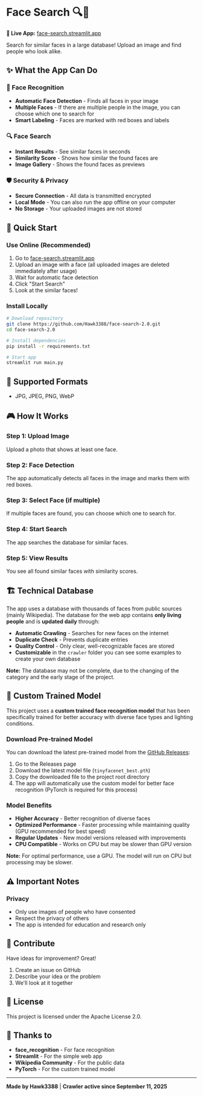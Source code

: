 # Face Search 🔍👤

**🚀 Live App:** [face-search.streamlit.app](https://face-search.streamlit.app)

Search for similar faces in a large database! Upload an image and find people who look alike.

## ✨ What the App Can Do

### 🎯 Face Recognition

- **Automatic Face Detection** - Finds all faces in your image
- **Multiple Faces** - If there are multiple people in the image, you can choose which one to search for
- **Smart Labeling** - Faces are marked with red boxes and labels

### 🔍 Face Search

- **Instant Results** - See similar faces in seconds
- **Similarity Score** - Shows how similar the found faces are
- **Image Gallery** - Shows the found faces as previews

### 🛡️ Security & Privacy

- **Secure Connection** - All data is transmitted encrypted
- **Local Mode** - You can also run the app offline on your computer
- **No Storage** - Your uploaded images are not stored

## 🚀 Quick Start

### Use Online (Recommended)

1. Go to [face-search.streamlit.app](https://face-search.streamlit.app)
2. Upload an image with a face (all uploaded images are deleted immediately after usage)
3. Wait for automatic face detection
4. Click "Start Search"
5. Look at the similar faces!

### Install Locally

```bash
# Download repository
git clone https://github.com/Hawk3388/face-search-2.0.git
cd face-search-2.0

# Install dependencies
pip install -r requirements.txt

# Start app
streamlit run main.py
```

## 📸 Supported Formats

- JPG, JPEG, PNG, WebP

## 🎮 How It Works

### Step 1: Upload Image

Upload a photo that shows at least one face.

### Step 2: Face Detection

The app automatically detects all faces in the image and marks them with red boxes.

### Step 3: Select Face (if multiple)

If multiple faces are found, you can choose which one to search for.

### Step 4: Start Search

The app searches the database for similar faces.

### Step 5: View Results

You see all found similar faces with similarity scores.

## 🏗️ Technical Database

The app uses a database with thousands of faces from public sources (mainly Wikipedia). The database for the web app contains **only living people** and is **updated daily** through:

- **Automatic Crawling** - Searches for new faces on the internet
- **Duplicate Check** - Prevents duplicate entries
- **Quality Control** - Only clear, well-recognizable faces are stored
- **Customizable** in the `crawler` folder you can see some examples to create your own database

**Note:** The database may not be complete, due to the changing of the category and the early stage of the project.

## 🤖 Custom Trained Model

This project uses a **custom trained face recognition model** that has been specifically trained for better accuracy with diverse face types and lighting conditions.

### Download Pre-trained Model

You can download the latest pre-trained model from the [GitHub Releases](https://github.com/Hawk3388/face-search-2.0/releases):

1. Go to the Releases page
2. Download the latest model file (`tinyfacenet_best.pth`)
3. Copy the downloaded file to the project root directory
4. The app will automatically use the custom model for better face recognition (PyTorch is required for this process)

### Model Benefits

- **Higher Accuracy** - Better recognition of diverse faces
- **Optimized Performance** - Faster processing while maintaining quality (GPU recommended for best speed)
- **Regular Updates** - New model versions released with improvements
- **CPU Compatible** - Works on CPU but may be slower than GPU version

**Note:** For optimal performance, use a GPU. The model will run on CPU but processing may be slower.

## ⚠️ Important Notes

### Privacy

- Only use images of people who have consented
- Respect the privacy of others
- The app is intended for education and research only

## 🤝 Contribute

Have ideas for improvement? Great!

1. Create an issue on GitHub
2. Describe your idea or the problem
3. We'll look at it together

## 📄 License

This project is licensed under the Apache License 2.0.

## 🙏 Thanks to

- **face_recognition** - For face recognition
- **Streamlit** - For the simple web app
- **Wikipedia Community** - For the public data
- **PyTorch** - For the custom trained model

---

**Made by Hawk3388** | **Crawler active since September 11, 2025**
